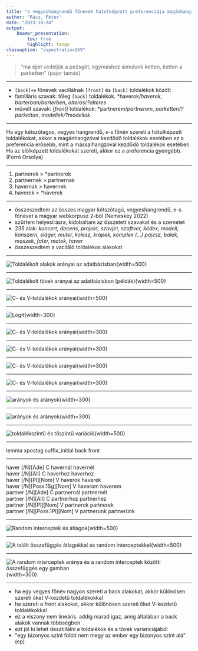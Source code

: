 ```yaml
---
title: "a vegyeshangrendű főnevek hátulképzett preferenciája magánhangzóval kezdődő toldalékokkal erősebb"
author: "Rácz, Péter"
date: "2023-10-24"
output: 
	beamer_presentation:
		toc: true
		highlight: tango
classoption: "aspectratio=169"		
---
```


> "ma éjjel vedeljük a pezsgőt, egymáshoz simulunk ketten, ketten a parketten" (pajor tamás)

---

- `[back]+e` főnevek vacillálnak `[front]` és `[back]` toldalékok között
- familiáris szavak: főleg `[back]` toldalékok. *haverok/*haverek*, *barterban/barterben*, *alteros/?alteres*
- művelt szavak: *[front]* toldalékok: *partnerem/*partnerom*, *parketten/?parketton*, *modellek/?modellok*

---

Ha egy kétszótagos, vegyes hangrendű, `e`-s főnév szereti a hátulképzett toldalékokat, akkor a magánhangzóval kezdődő toldalékok esetében ez a preferencia erősebb, mint a mássalhangzóval kezdődő toldalékok esetében. Ha az elölképzett toldalékokat szereti, akkor ez a preferencia gyengébb. (Forró Orsolya)

---

1. partnerek > \*partnerok
2. partnernek > partnernak
3. havernak > havernek
4. haverok > \*haverek

---

- összeszedtem az összes magyar kétszótagú, vegyeshangrendű, e-s főnevet a magyar webkorpusz 2-ből (Nemeskey 2022)
- szűrtem helyesírásra, kidobáltam az összetett szavakat és a szemetet
- 235 alak: *koncert, docens, projekt, szovjet, szoftver, kódex, modell, konszern, sláger, muter, kolesz, krapek, komplex (...) pajesz, balek, maszek, fater, matek, haver*
- összeszedtem a vaciláló toldalékos alakokat

---

![Toldalékolt alakok arányai az adatbázisban](viz/plot0.png){width=500}

---

![Toldalékolt tövek arányai az adatbázisban (példák)](viz/plot1.png){width=500}

---

![C- és V-toldalékok arányai](viz/plot2.png){width=500}

---

![Logit](viz/logit.png){width=300}

---

![C- és V-toldalékok arányai](viz/plot3.png){width=300}

---

![C- és V-toldalékok arányai](viz/plot4.png){width=300}

---

![C- és V-toldalékok arányai](viz/plot5.png){width=300}

---

![C- és V-toldalékok arányai](viz/plot6.png){width=300}

---

![arányok és arányok](viz/plot7.png){width=300}

---

![arányok és arányok](viz/plot8.png){width=300}

---

![toldalékszintű és tőszintű variáció](viz/plot9.png){width=500}

---

lemma     xpostag                  suffix_initial   back          front         
--------  -----------------------  ---------------  ------------  --------------
haver     [/N][Ade]                C                havernál      havernél      
haver     [/N][All]                C                haverhoz      haverhez      
haver     [/N][Pl][Nom]            V                haverok       haverek       
haver     [/N][Poss.1Sg][Nom]      V                haverom       haverem       
partner   [/N][Ade]                C                partnernál    partnernél    
partner   [/N][All]                C                partnerhoz    partnerhez    
partner   [/N][Pl][Nom]            V                partnerok     partnerek     
partner   [/N][Poss.1Pl][Nom]      V                partnerunk    partnerünk    

---

![Random interceptek és átlagok](viz/plot10.png){width=500}

---

![A talált összefüggés átlagokkal és random interceptekkel](viz/plot11.png){width=500}

---

![A random interceptek aránya és a random interceptek közötti összefüggés egy gamban](viz/plot12.png){width=300}

---

- ha egy vegyes főnév nagyon szereti a back alakokat, akkor különösen szereti őket V-kezdetű toldalékokkal
- ha szereti a front alakokat, akkor különösen szereti őket V-kezdetű toldalékokkal
- ez a viszony nem lineáris. addig marad igaz, amíg általában a back alakok vannak többségben
- ezt jól ki lehet desztillálni a toldalékok és a tövek varianciájából
- "egy bizonyos szint fölött nem megy az ember egy bizonyos szint alá" (ep)